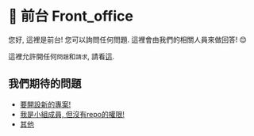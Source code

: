 # 👥 前台 Front_office

您好, 這裡是前台! 您可以詢問任何問題. 這裡會由我們的相關人員來做回答! 😊

這裡允許開任何`問題`和`請求`, 請看[這](https://github.com/MatchWorkshop/Front_office/issues).

## 我們期待的問題

- [要開設新的專案!]()
- [我是小組成員, 但沒有repo的權限!]()
- [其他]()
